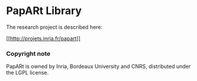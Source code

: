 # PapARt Library


The research project is described here:

[[http://projets.inria.fr/papart]]



### Copyright note

PapARt is owned by Inria, Bordeaux University and CNRS, distributed
under the LGPL license.
